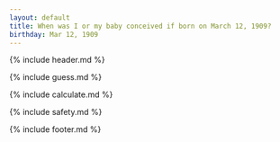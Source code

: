```yaml
---
layout: default
title: When was I or my baby conceived if born on March 12, 1909?
birthday: Mar 12, 1909
---
```


{% include header.md %}

{% include guess.md %}

{% include calculate.md %}

{% include safety.md %}

{% include footer.md %}



